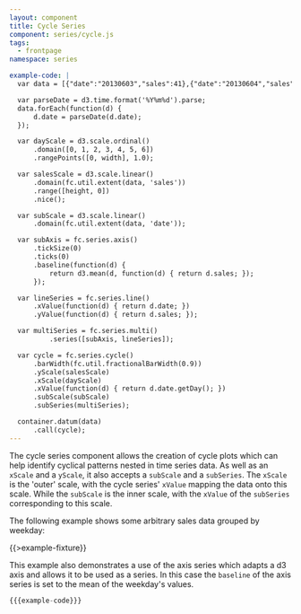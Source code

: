 ```yaml
---
layout: component
title: Cycle Series
component: series/cycle.js
tags:
  - frontpage
namespace: series

example-code: |
  var data = [{"date":"20130603","sales":41},{"date":"20130604","sales":70},{"date":"20130605","sales":84},{"date":"20130606","sales":63},{"date":"20130607","sales":63},{"date":"20130608","sales":32},{"date":"20130609","sales":34},{"date":"20130610","sales":46},{"date":"20130611","sales":68},{"date":"20130612","sales":84},{"date":"20130613","sales":61},{"date":"20130614","sales":61},{"date":"20130615","sales":34},{"date":"20130616","sales":32},{"date":"20130617","sales":48},{"date":"20130618","sales":66},{"date":"20130619","sales":86},{"date":"20130620","sales":65},{"date":"20130621","sales":65},{"date":"20130622","sales":37},{"date":"20130623","sales":35},{"date":"20130624","sales":49},{"date":"20130625","sales":65},{"date":"20130626","sales":89},{"date":"20130627","sales":60},{"date":"20130628","sales":63},{"date":"20130629","sales":39},{"date":"20130630","sales":32},{"date":"20130701","sales":54},{"date":"20130702","sales":64},{"date":"20130703","sales":92},{"date":"20130704","sales":66},{"date":"20130705","sales":59},{"date":"20130706","sales":33},{"date":"20130707","sales":34},{"date":"20130708","sales":56},{"date":"20130709","sales":63},{"date":"20130710","sales":95},{"date":"20130711","sales":60},{"date":"20130712","sales":66},{"date":"20130713","sales":34},{"date":"20130714","sales":37},{"date":"20130715","sales":62},{"date":"20130716","sales":58},{"date":"20130717","sales":104},{"date":"20130718","sales":65},{"date":"20130719","sales":65},{"date":"20130720","sales":37},{"date":"20130721","sales":33},{"date":"20130722","sales":70},{"date":"20130723","sales":57},{"date":"20130724","sales":112},{"date":"20130725","sales":64},{"date":"20130726","sales":63},{"date":"20130727","sales":34},{"date":"20130728","sales":34}];

  var parseDate = d3.time.format('%Y%m%d').parse;
  data.forEach(function(d) {
      d.date = parseDate(d.date);
  });

  var dayScale = d3.scale.ordinal()
      .domain([0, 1, 2, 3, 4, 5, 6])
      .rangePoints([0, width], 1.0);

  var salesScale = d3.scale.linear()
      .domain(fc.util.extent(data, 'sales'))
      .range([height, 0])
      .nice();

  var subScale = d3.scale.linear()
      .domain(fc.util.extent(data, 'date'));

  var subAxis = fc.series.axis()
      .tickSize(0)
      .ticks(0)
      .baseline(function(d) {
          return d3.mean(d, function(d) { return d.sales; });
      });

  var lineSeries = fc.series.line()
      .xValue(function(d) { return d.date; })
      .yValue(function(d) { return d.sales; });

  var multiSeries = fc.series.multi()
          .series([subAxis, lineSeries]);

  var cycle = fc.series.cycle()
      .barWidth(fc.util.fractionalBarWidth(0.9))
      .yScale(salesScale)
      .xScale(dayScale)
      .xValue(function(d) { return d.date.getDay(); })
      .subScale(subScale)
      .subSeries(multiSeries);

  container.datum(data)
      .call(cycle);
---
```


The cycle series component allows the creation of cycle plots which can help identify cyclical patterns nested in time series data. As well as an `xScale` and a `yScale`, it also accepts a `subScale` and a `subSeries`. The `xScale` is the 'outer' scale, with the cycle series' `xValue` mapping the data onto this scale. While the `subScale` is the inner scale, with the `xValue` of the `subSeries` corresponding to this scale.

The following example shows some arbitrary sales data grouped by weekday:

{{>example-fixture}}

This example also demonstrates a use of the axis series which adapts a d3 axis and allows it to be used as a series. In this case the `baseline` of the axis series is set to the mean of the weekday's values.

```js
{{{example-code}}}
```
